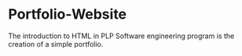 # Portfolio-Website
The introduction to HTML in PLP Software engineering program is the creation of a simple portfolio.
